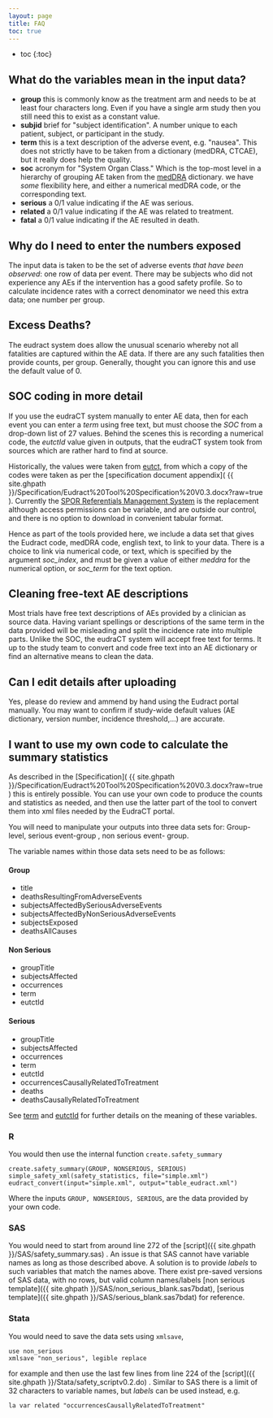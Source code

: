 ```yaml
---
layout: page
title: FAQ
toc: true
---
```


* toc
{:toc}


## What do the variables mean in the input data?

- **group**  this is commonly know as the treatment arm and needs to be at least four characters long.
Even if you have a single arm study then you still need this to exist as a constant value.
- **subjid** brief for "subject identification". A number unique to each patient, subject, or participant in the study.
- **term** this is a text description of the adverse event, e.g. "nausea".
This does not strictly have to be taken from a dictionary (medDRA, CTCAE), but it really does help the quality.
- **soc** acronym for "System Organ Class." Which is the top-most level in a hierarchy of grouping AE taken from the [medDRA](https://www.meddra.org/) dictionary.
we have _some_ flexibility here, and either a numerical medDRA code, or the corresponding text.
- **serious** a 0/1 value indicating if the AE was serious.
- **related** a 0/1 value indicating if the AE was related to treatment.
- **fatal** a 0/1 value indicating if the AE resulted in death.

## Why do I need to enter the numbers exposed

The input data is taken to be the set of adverse events _that have been observed_: one row of data per event.
There may be subjects who did not experience any AEs if the intervention has a good safety profile.
So to calculate incidence rates with a correct denominator we need this extra data; one number per group.

## Excess Deaths?

The eudract system does allow the unusual scenario whereby not all fatalities are
captured within the AE data. If there are any such fatalities then provide counts, per group.
Generally, thought you can ignore this and use the default value of 0.

## SOC coding in more detail

If you use the eudraCT system manually to enter AE data, then for each event you can enter a _term_
using free text, but must choose the _SOC_ from a drop-down list of 27 values.
Behind the scenes this is recording a numerical code, the _eutctId_ value given in outputs,
that the eudraCT system took from sources which are rather hard to find at source.

Historically, the values were taken from [eutct](http://eutct.ema.europa.eu/), from which a copy of the codes were taken
as per the [specification document appendix]( {{ site.ghpath }}/Specification/Eudract%20Tool%20Specification%20V0.3.docx?raw=true ).
Currently the [SPOR Referentials Management System](https://spor.ema.europa.eu/rmswi/#/lists/100000000006/terms) is the replacement
although access permissions can be variable, and are outside our control, and there is no option to download in convenient tabular format.

Hence as part of the tools provided here, we include a data set that gives the Eudract code, medDRA code, english text,
to link to your data. There is a choice to link via numerical code, or text, which is specified by the argument _soc_index_, and must be
given a value of either _meddra_ for the numerical option, or _soc_term_ for the text option.

## Cleaning free-text AE descriptions

Most trials have free text descriptions of AEs provided by a clinician as source data.
Having variant spellings or descriptions of the same term in the data provided will
be misleading and split the incidence rate into multiple parts. Unlike the SOC,
the eudraCT system will accept free text for terms. It up to the study team to
convert and code free text into an AE dictionary or find an alternative means
to clean the data.

## Can I edit details after uploading

Yes, please do review and ammend by hand using the Eudract portal manually. You may want to confirm if study-wide default values
(AE dictionary, version number, incidence threshold,...) are accurate.

## I want to use my own code to calculate the summary statistics

As described in the [Specification]( {{ site.ghpath }}/Specification/Eudract%20Tool%20Specification%20V0.3.docx?raw=true ) this is
entirely possible. You can use your own code to produce the counts and statistics as needed, and then use the latter part of the tool
to convert them into xml files needed by the EudraCT portal.

You will need to manipulate your outputs into three data sets for: Group-level, serious event-group , non serious event- group.

The variable names within those data sets need to be as follows:

#### Group

* title
*	deathsResultingFromAdverseEvents
*	subjectsAffectedBySeriousAdverseEvents
*	subjectsAffectedByNonSeriousAdverseEvents
*	subjectsExposed
*	deathsAllCauses

#### Non Serious

*	groupTitle
*	subjectsAffected
*	occurrences
*	term
*	eutctId


#### Serious
*	groupTitle
*	subjectsAffected
*	occurrences
*	term
*	eutctId
*	occurrencesCausallyRelatedToTreatment
*	deaths
*	deathsCausallyRelatedToTreatment

See [term](faq.html#what-do-the-variables-mean-in-the-input-data)  and [eutctId](faq.html#soc-coding-in-more-detail) for further details on the meaning of these variables.

### R
You would then use the internal function `create.safety_summary`
~~~
create.safety_summary(GROUP, NONSERIOUS, SERIOUS)
simple_safety_xml(safety_statistics, file="simple.xml")
eudract_convert(input="simple.xml", output="table_eudract.xml")
~~~

Where the inputs `GROUP, NONSERIOUS, SERIOUS`, are the data provided by your own code.

### SAS

You would need to start from around line 272 of the [script]({{ site.ghpath }}/SAS/safety_summary.sas) .
An issue is that SAS cannot have variable names as long as those described above. A solution
is to provide _labels_ to such variables that match the names above. There exist pre-saved versions
of SAS data, with no rows, but valid column names/labels [non serious template]({{ site.ghpath }}/SAS/non_serious_blank.sas7bdat),
[serious template]({{ site.ghpath }}/SAS/serious_blank.sas7bdat) for reference.

### Stata

You would need to save the data sets using `xmlsave`,

~~~
use non_serious
xmlsave "non_serious", legible replace
~~~
for example and then use the last few lines from line 224 of the  [script]({{ site.ghpath }}/Stata/safety_scriptv0.2.do) .
Similar to SAS there is a limit of 32 characters to variable names, but _labels_ can be used instead, e.g.
~~~
la var related "occurrencesCausallyRelatedToTreatment"
~~~
